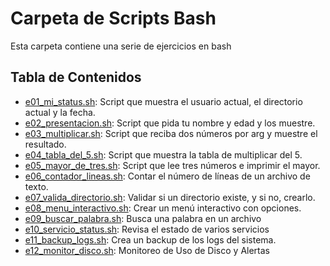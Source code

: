 # Carpeta de Scripts Bash

Esta carpeta contiene una serie de ejercicios en bash

## Tabla de Contenidos

- [e01_mi_status.sh](./e01_mi_status.sh): Script que muestra el usuario actual, el directorio actual y la fecha.
- [e02_presentacion.sh](./e02_presentacion.sh): Script que pida tu nombre y edad y los muestre.
- [e03_multiplicar.sh](./e03_multiplicar.sh): Script que reciba dos números por arg y muestre el resultado.
- [e04_tabla_del_5.sh](./e04_tabla_del_5.sh): Script que muestra la tabla de multiplicar del 5.
- [e05_mayor_de_tres.sh](./e05_mayor_de_tres.sh): Script que lee tres números e imprimir el mayor.
- [e06_contador_lineas.sh](./e06_contador_lineas.sh): Contar el número de líneas de un archivo de texto.
- [e07_valida_directorio.sh](./e07_valida_directorio.sh): Validar si un directorio existe, y si no, crearlo.
- [e08_menu_interactivo.sh](./e08_menu_interactivo.sh): Crear un menú interactivo con opciones.
- [e09_buscar_palabra.sh](./e09_buscar_palabra.sh): Busca una palabra en un archivo
- [e10_servicio_status.sh](./e10_servicio_status.sh): Revisa el estado de varios servicios
- [e11_backup_logs.sh](./e11_backup_logs.sh): Crea un backup de los logs del sistema.
- [e12_monitor_disco.sh](./e12_monitor_disco.sh): Monitoreo de Uso de Disco y Alertas
